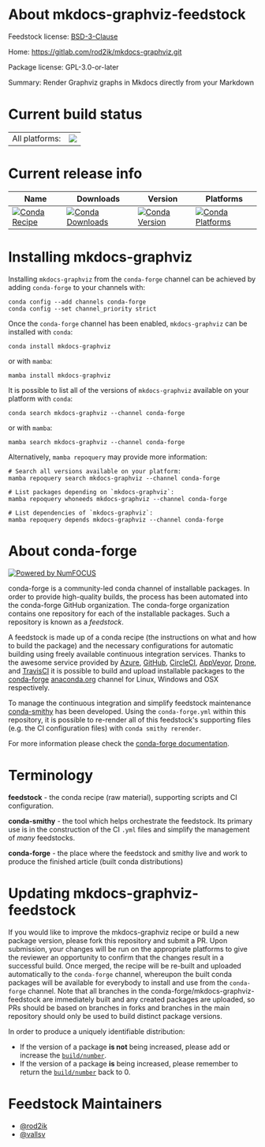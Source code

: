 About mkdocs-graphviz-feedstock
===============================

Feedstock license: [BSD-3-Clause](https://github.com/conda-forge/mkdocs-graphviz-feedstock/blob/main/LICENSE.txt)

Home: https://gitlab.com/rod2ik/mkdocs-graphviz.git

Package license: GPL-3.0-or-later

Summary: Render Graphviz graphs in Mkdocs directly from your Markdown

Current build status
====================


<table><tr><td>All platforms:</td>
    <td>
      <a href="https://dev.azure.com/conda-forge/feedstock-builds/_build/latest?definitionId=16103&branchName=main">
        <img src="https://dev.azure.com/conda-forge/feedstock-builds/_apis/build/status/mkdocs-graphviz-feedstock?branchName=main">
      </a>
    </td>
  </tr>
</table>

Current release info
====================

| Name | Downloads | Version | Platforms |
| --- | --- | --- | --- |
| [![Conda Recipe](https://img.shields.io/badge/recipe-mkdocs--graphviz-green.svg)](https://anaconda.org/conda-forge/mkdocs-graphviz) | [![Conda Downloads](https://img.shields.io/conda/dn/conda-forge/mkdocs-graphviz.svg)](https://anaconda.org/conda-forge/mkdocs-graphviz) | [![Conda Version](https://img.shields.io/conda/vn/conda-forge/mkdocs-graphviz.svg)](https://anaconda.org/conda-forge/mkdocs-graphviz) | [![Conda Platforms](https://img.shields.io/conda/pn/conda-forge/mkdocs-graphviz.svg)](https://anaconda.org/conda-forge/mkdocs-graphviz) |

Installing mkdocs-graphviz
==========================

Installing `mkdocs-graphviz` from the `conda-forge` channel can be achieved by adding `conda-forge` to your channels with:

```
conda config --add channels conda-forge
conda config --set channel_priority strict
```

Once the `conda-forge` channel has been enabled, `mkdocs-graphviz` can be installed with `conda`:

```
conda install mkdocs-graphviz
```

or with `mamba`:

```
mamba install mkdocs-graphviz
```

It is possible to list all of the versions of `mkdocs-graphviz` available on your platform with `conda`:

```
conda search mkdocs-graphviz --channel conda-forge
```

or with `mamba`:

```
mamba search mkdocs-graphviz --channel conda-forge
```

Alternatively, `mamba repoquery` may provide more information:

```
# Search all versions available on your platform:
mamba repoquery search mkdocs-graphviz --channel conda-forge

# List packages depending on `mkdocs-graphviz`:
mamba repoquery whoneeds mkdocs-graphviz --channel conda-forge

# List dependencies of `mkdocs-graphviz`:
mamba repoquery depends mkdocs-graphviz --channel conda-forge
```


About conda-forge
=================

[![Powered by
NumFOCUS](https://img.shields.io/badge/powered%20by-NumFOCUS-orange.svg?style=flat&colorA=E1523D&colorB=007D8A)](https://numfocus.org)

conda-forge is a community-led conda channel of installable packages.
In order to provide high-quality builds, the process has been automated into the
conda-forge GitHub organization. The conda-forge organization contains one repository
for each of the installable packages. Such a repository is known as a *feedstock*.

A feedstock is made up of a conda recipe (the instructions on what and how to build
the package) and the necessary configurations for automatic building using freely
available continuous integration services. Thanks to the awesome service provided by
[Azure](https://azure.microsoft.com/en-us/services/devops/), [GitHub](https://github.com/),
[CircleCI](https://circleci.com/), [AppVeyor](https://www.appveyor.com/),
[Drone](https://cloud.drone.io/welcome), and [TravisCI](https://travis-ci.com/)
it is possible to build and upload installable packages to the
[conda-forge](https://anaconda.org/conda-forge) [anaconda.org](https://anaconda.org/)
channel for Linux, Windows and OSX respectively.

To manage the continuous integration and simplify feedstock maintenance
[conda-smithy](https://github.com/conda-forge/conda-smithy) has been developed.
Using the ``conda-forge.yml`` within this repository, it is possible to re-render all of
this feedstock's supporting files (e.g. the CI configuration files) with ``conda smithy rerender``.

For more information please check the [conda-forge documentation](https://conda-forge.org/docs/).

Terminology
===========

**feedstock** - the conda recipe (raw material), supporting scripts and CI configuration.

**conda-smithy** - the tool which helps orchestrate the feedstock.
                   Its primary use is in the construction of the CI ``.yml`` files
                   and simplify the management of *many* feedstocks.

**conda-forge** - the place where the feedstock and smithy live and work to
                  produce the finished article (built conda distributions)


Updating mkdocs-graphviz-feedstock
==================================

If you would like to improve the mkdocs-graphviz recipe or build a new
package version, please fork this repository and submit a PR. Upon submission,
your changes will be run on the appropriate platforms to give the reviewer an
opportunity to confirm that the changes result in a successful build. Once
merged, the recipe will be re-built and uploaded automatically to the
`conda-forge` channel, whereupon the built conda packages will be available for
everybody to install and use from the `conda-forge` channel.
Note that all branches in the conda-forge/mkdocs-graphviz-feedstock are
immediately built and any created packages are uploaded, so PRs should be based
on branches in forks and branches in the main repository should only be used to
build distinct package versions.

In order to produce a uniquely identifiable distribution:
 * If the version of a package **is not** being increased, please add or increase
   the [``build/number``](https://docs.conda.io/projects/conda-build/en/latest/resources/define-metadata.html#build-number-and-string).
 * If the version of a package **is** being increased, please remember to return
   the [``build/number``](https://docs.conda.io/projects/conda-build/en/latest/resources/define-metadata.html#build-number-and-string)
   back to 0.

Feedstock Maintainers
=====================

* [@rod2ik](https://github.com/rod2ik/)
* [@vallsv](https://github.com/vallsv/)

